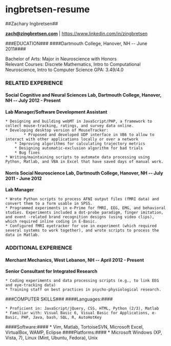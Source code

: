 ingbretsen-resume
=================

##Zachary Ingbretsen##

**zach@zingbretsen.com** | https://www.linkedin.com/in/zingbretsen

###EDUCATION###
####Dartmouth College, Hanover, NH -- June 2011####

Bachelor of Arts:  Major in Neuroscience with Honors  
Relevant Courses:  Discrete Mathematics, Intro to Computational Neuroscience, Intro to Computer Science
GPA: 3.49/4.0


### RELATED EXPERIENCE ###
#### Social Cognitive and Neural Sciences Lab, Dartmouth College, Hanover, NH -- July 2012 - Present ####

**Lab Manager/Software Development Assistant**

    * Designing and building webMT in JavaScript/PHP, a framework to collect mouse-tracking, ratings, and survey data online.
    * Developing desktop version of MouseTracker: 
    	    * Proposed and developed UDP interface in VB6 to allow to interact with other applications locally or over a network
        * Improving algorithms for calculating trajectory metrics
        * Designing automatic-exclusion algorithm for bad trials
        * Bug fixes
    * Writing/maintaining scripts to automate data processing using Python, Matlab, and VBA in Excel that have saved days of manual work. 

#### Norris Social Neuroscience Lab, Dartmouth College, Hanover, NH -- July 2011 - June 2012 ####
**Lab Manager**
	
    * Wrote Python scripts to process AFNI output files (fMRI data) and convert them to a form usable in SPSS. 
    * Programmed experiments in e-Prime for fMRI, EEG, EMG, and behavioral studies. Experiments included a dot-probe paradigm, finger imitation, and event -related brand recognition designs (using video clips), which required inline coding in E-Basic.
    * Configured fMRI eyetracker for use in experiment (which required several systems to work together), and wrote scripts to process the data in Matlab.

### ADDITIONAL EXPERIENCE ###
#### Merchant Mechanics, West Lebanon, NH -- April 2012 - Present ####
**Senior Consultant for Integrated Research**

    * Coding experiments and data processing scripts (e.g., to link EEG and eye-tracking data)
    * Training staff on best practices in psycho-physiological research. 	

###COMPUTER SKILLS###
####Languages:####

	* Proficient in: JavaScript/jQuery, CSS, HTML, Python (2/3), Matlab
	* Familiar with: Visual Basic 6, Visual Basic for Applications, e-Basic, PHP, Java, bash, SQL, R, AutoHotKey
####Software:####
	* Vim, Matlab, TortoiseSVN, Microsoft Excel, VirtualBox, WAMP, Eclipse
####Platforms:####
	* Microsoft Windows (XP, Vista, 7), Linux (Mint, Ubuntu, Fedora), Unix
